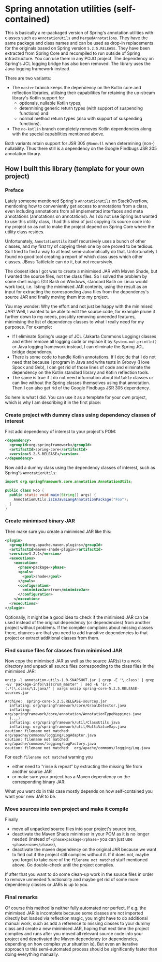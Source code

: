 # Spring annotation utilities (self-contained)

This is basically a re-packaged version of Spring's annotation utilities with classes such as `AnnotationUtils` and
`MergedAnnotations`. They have the same package and class names and can be used as drop-in replacements for the
originals based on Spring version `5.2.5.RELEASE`. They have been extracted from Spring Core and recompiled to run
outside of Spring infrastructure. You can use them in any POJO project. The dependency on Spring's JCL logging bridge
has also been removed. The library uses the Java logging framework instead.

There are two variants:
  * The `master` branch keeps the dependency on the Kotlin core and reflection libraries, utilising their capabilities
    for retaining the up-stream library's Kotlin support for
      * optionals, nullable Kotlin types,
      * determining generic return types (with support of suspending functions) and
      * normal method return types (also with support of suspending functions).
  * The `no-kotlin` branch completely removes Kotlin dependencies along with the special capabilities mentioned above.

Both variants retain support for JSR 305 `@Nonnull` when determining (non-) nullability. Thus there still is a
dependency on the Google Findbugs JSR 305 annotation library.

## How I built this library (template for your own project)

### Preface

Lately someone mentioned Spring's `AnnotationUtils` on StackOverflow, mentioning how to conveniently get access to
annotations from a class, even including annotations from all implemented interfaces and meta annotations
(annotations on annotations). As I do not use Spring but wanted to use this utility class, I had this idea of just
copying its source code into my project so as not to make the project depend on Spring Core where the utility class
resides.

Unfortunately, `AnnotationUtils` itself recursively uses a bunch of other classes, and my first try of copying them one
by one proved to be tedious. So I tried to find a way to at least semi-automatically do that. Unfortunately I found no
good tool creating a report of which class uses which other classes. JBoss Tattletale can do it, but not recursively.

The closest idea I got was to create a minimised JAR with Maven Shade, but I wanted the source files, not the class
files. So I solved the problem by some shell magic (Git Bash on Windows, standard Bash on Linux would work too), i.e.
listing the minimised JAR contents, using the result as an input for extracting the corresponding Java files from the
dependency's source JAR and finally moving them into my project.

You may wonder: Why the effort and not just be happy with the minimised JAR? Well, I wanted to be able to edit the 
source code, for example prune it further down to my needs, possibly removing unneeded features, minimising the list of
dependency classes to what I really need for my purposes. For example:

* If I eliminate Spring's usage of JCL (Jakarta Commons Logging) classes and either remove all logging code or replace
  it by `System.out.println()` or Java logging framework instead, I can eliminate the Spring JCL bridge dependency.
* There is some code to handle Kotlin annotations. If I decide that I do not need that because I program in Java and
  write tests in Groovy (I love Spock and Geb), I can get rid of those lines of code and eliminate the dependency on the
  Kotlin standard library and Kotlin reflection tools.
* The same is true if I do not need information about `Nullable` classes or can live without the Spring classes 
  themselves using that annotation. Then I can also get rid of the Google Findbugs JSR 305 dependency.

So here is what I did. You can use it as a template for your own project, which is why I am describing it in the first
place:

### Create project with dummy class using dependency classes of interest

First add dependency of interest to your project's POM:

```xml
<dependency>
  <groupId>org.springframework</groupId>
  <artifactId>spring-core</artifactId>
  <version>5.2.5.RELEASE</version>
</dependency>
``` 

Now add a dummy class using the dependency classes of interest, such as Spring's `AnnotationUtils`:

```java
import org.springframework.core.annotation.AnnotationUtils;

public class Foo {
  public static void main(String[] args) {
    AnnotationUtils.isInJavaLangAnnotationPackage("Foo");
  }
}
```

### Create minimised binary JAR

Then make sure you create a minimised JAR like this:

```xml
<plugin>
  <groupId>org.apache.maven.plugins</groupId>
  <artifactId>maven-shade-plugin</artifactId>
  <version>3.2.1</version>
  <executions>
    <execution>
      <phase>package</phase>
      <goals>
        <goal>shade</goal>
      </goals>
      <configuration>
        <minimizeJar>true</minimizeJar>
      </configuration>
    </execution>
  </executions>
</plugin>
```

Optionally, it might be a good idea to check if the minimised JAR can be used instead of the original dependency (or
dependencies) from another project without problems. If the compiler complains about missing classes there, chances are
that you need to add transitive dependencies to that project or extract additional classes from them. 

### Find source files for classes from minimised JAR

Now copy the minimised JAR as well as the source JAR(s) to a work directory and unpack all source files corresponding to
the class files in the minimised JAR:

```
unzip -l annotation-utils-1.0-SNAPSHOT.jar | grep -E '\.class' | grep -Ev 'package-info|\$|scrum_master' | sed -E 's/.* (.*)\.class/\1.java/' | xargs unzip spring-core-5.2.5.RELEASE-sources.jar

Archive:  spring-core-5.2.5.RELEASE-sources.jar
  inflating: org/springframework/core/GraalDetector.java
  inflating: org/springframework/core/annotation/AnnotationTypeMappings.java
  (...)
  inflating: org/springframework/util/ClassUtils.java
  inflating: org/springframework/util/MultiValueMap.java
caution: filename not matched:  org/apache/commons/logging/LogAdapter.java
caution: filename not matched:  org/apache/commons/logging/LogFactory.java
caution: filename not matched:  org/apache/commons/logging/Log.java
```

For each `filename not matched` warning you
* either need to "rinse & repeat" by extracting the missing file from another source JAR
* or make sure your project has a Maven dependency on the corresponding binary JAR.

What you want do in this case mostly depends on how self-contained you want your new JAR to be. 

### Move sources into own project and make it compile

Finally
* move all unpacked source files into your project's source tree,
* deactivate the Maven Shade minimiser in your POM as it is no longer needed (instead of `<phase>package</phase>` you
  can just use `<phase>none</phase>`),
* deactivate the maven dependency on the original JAR because we want to find out if the project still compiles without
  it. If it does not, maybe you forgot to take care of the `filename not matched` stuff mentioned above. Go double-check
  until the project compiles.

If after that you want to do some clean-up work in the source files in order to remove unneeded functionality and maybe
get rid of some more dependency classes or JARs is up to you.

### Final remarks

Of course this method is neither fully automated nor perfect. If e.g. the minimised JAR is incomplete because some
classes are not imported directly but loaded via reflection magic, you might have to do additional manual work, such as
add a reference to missing classes to your dummy class and create a new minimised JAR, hoping that next time the project
compiles and runs after you moved all relevant source code into your project and deactivated the Maven dependency (or
dependencies, depending on how complex your situation is). But even an iterative approach to this semi-automated process
should be significantly faster than doing everything manually.
